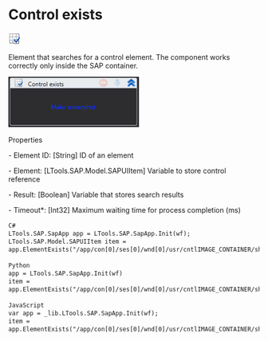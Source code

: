 # Control exists

![](<../../../.gitbook/assets/0 (27).png>)

Element that searches for a control element. The component works correctly only inside the SAP container.

![](<../../../.gitbook/assets/1 (62).png>)

Properties

&#x20;\- Element ID: \[String] ID of an element

&#x20;\- Element: \[LTools.SAP.Model.SAPUIItem] Variable to store control reference

&#x20;\- Result: \[Boolean] Variable that stores search results

&#x20;\- Timeout\*: \[Int32] Maximum waiting time for process completion (ms)

```
C#
LTools.SAP.SapApp app = LTools.SAP.SapApp.Init(wf);
LTools.SAP.Model.SAPUIItem item = app.ElementExists("/app/con[0]/ses[0]/wnd[0]/usr/cntlIMAGE_CONTAINER/shellcont/shell/shellcont[0]/shell");

Python
app = LTools.SAP.SapApp.Init(wf)
item = app.ElementExists("/app/con[0]/ses[0]/wnd[0]/usr/cntlIMAGE_CONTAINER/shellcont/shell/shellcont[0]/shell")

JavaScript
var app = _lib.LTools.SAP.SapApp.Init(wf);
item = app.ElementExists("/app/con[0]/ses[0]/wnd[0]/usr/cntlIMAGE_CONTAINER/shellcont/shell/shellcont[0]/shell");
```
